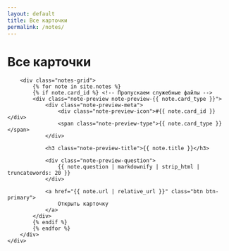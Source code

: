 ```yaml
---
layout: default
title: Все карточки
permalink: /notes/
---
```


<div class="notes-page">
    <div class="container">
        <h1 class="page-title">Все карточки</h1>
        
        <div class="notes-grid">
            {% for note in site.notes %}
            {% if note.card_id %} <!-- Пропускаем служебные файлы -->
            <div class="note-preview note-preview-{{ note.card_type }}">
                <div class="note-preview-meta">
                    <div class="note-preview-icon">#{{ note.card_id }}</div>
                    <span class="note-preview-type">{{ note.card_type }}</span>
                </div>
                
                <h3 class="note-preview-title">{{ note.title }}</h3>
                
                <div class="note-preview-question">
                    {{ note.question | markdownify | strip_html | truncatewords: 20 }}
                </div>
                
                <a href="{{ note.url | relative_url }}" class="btn btn-primary">
                    Открыть карточку
                </a>
            </div>
            {% endif %}
            {% endfor %}
        </div>
    </div>
</div>
